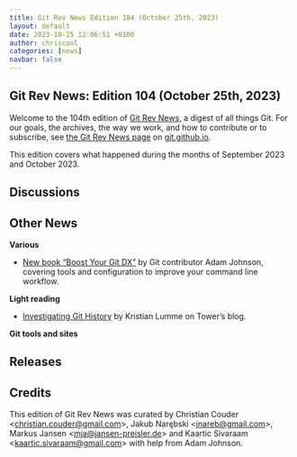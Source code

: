 ```yaml
---
title: Git Rev News Edition 104 (October 25th, 2023)
layout: default
date: 2023-10-25 12:06:51 +0100
author: chriscool
categories: [news]
navbar: false
---
```


## Git Rev News: Edition 104 (October 25th, 2023)

Welcome to the 104th edition of [Git Rev News](https://git.github.io/rev_news/rev_news/),
a digest of all things Git. For our goals, the archives, the way we work, and how to contribute or to
subscribe, see [the Git Rev News page](https://git.github.io/rev_news/rev_news/) on [git.github.io](http://git.github.io).

This edition covers what happened during the months of September 2023 and October 2023.

## Discussions

<!---
### General
-->

<!---
### Reviews
-->

<!---
### Support
-->

<!---
## Developer Spotlight:
-->

## Other News

__Various__
* [New book “Boost Your Git DX”](https://adamchainz.gumroad.com/l/bygdx) by Git contributor Adam Johnson, covering tools and configuration to improve your command line workflow.

__Light reading__
+ [Investigating Git History](https://www.git-tower.com/blog/investigating-git-history/) by Kristian Lumme on Tower’s blog.
<!---
__Easy watching__
-->

__Git tools and sites__


## Releases


## Credits

This edition of Git Rev News was curated by
Christian Couder &lt;<christian.couder@gmail.com>&gt;,
Jakub Narębski &lt;<jnareb@gmail.com>&gt;,
Markus Jansen &lt;<mja@jansen-preisler.de>&gt; and
Kaartic Sivaraam &lt;<kaartic.sivaraam@gmail.com>&gt;
with help from Adam Johnson.
